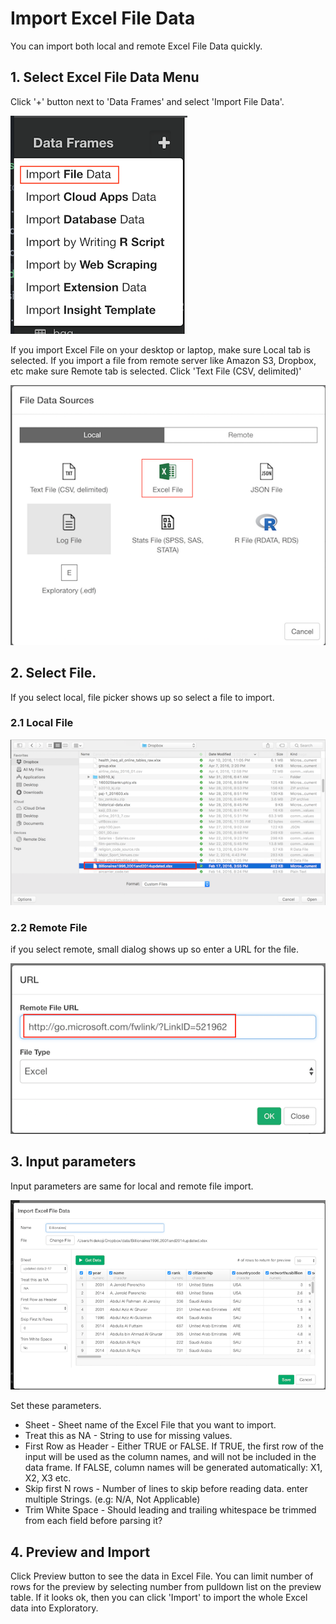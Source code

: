 # Import Excel File Data

You can import both local and remote Excel File Data quickly.

## 1. Select Excel File Data Menu

Click '+' button next to 'Data Frames' and select 'Import File Data'.

![](images/import-file-data.png)

If you import Excel File on your desktop or laptop, make sure Local tab is selected. If you import a file from remote server like Amazon S3, Dropbox, etc make sure Remote tab is selected. Click 'Text File (CSV, delimited)'

![](images/excel-select.png)

## 2. Select File.
If you select local, file picker shows up so select a file to import.
### 2.1 Local File

![](images/local-file-picker-excel.png)

### 2.2 Remote File
if you select remote, small dialog shows up so enter a URL for the file.

![](images/import-remote-excel-url.png)


## 3. Input parameters

Input parameters are same for local and remote file import.

![](images/import-excel-dialog.png)

Set these parameters.

* Sheet - Sheet name of the Excel File that you want to import.
* Treat this as NA - String to use for missing values.
* First Row as Header - Either TRUE or FALSE. 
If TRUE, the first row of the input will be used as the column names, and will not be included in the data frame. If FALSE, column names will be generated automatically: X1, X2, X3 etc.
* Skip first N rows - Number of lines to skip before reading data.
enter multiple Strings. (e.g: N/A, Not Applicable)
* Trim White Space - Should leading and trailing whitespace be trimmed from each field before parsing it?


## 4. Preview and Import

Click Preview button to see the data in Excel File. You can limit number of rows for the preview by selecting number from pulldown list on the preview table. If it looks ok, then you can click 'Import' to import the whole Excel data into Exploratory.
